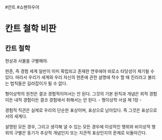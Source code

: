 #칸트 #쇼펜하우어

# 칸트 철학 비판

## 칸트 철학

현상과 사물을 구별해야.

현존, 즉 경험 세계 일반이 이미 확립되고 존재한 연후에야 비로소 타당성이 제기될 수 있다. 따라서 우리가 세계와 우리 자신의 현존에 관한 설명에 착수 할 때 진리라고 불리는 법칙들은 길라잡이가 될 수 없다.

형이상학의 원천은 결코 경험적이어서는 안 된다. 그것의 기본 원칙과 개념은 외적 경험이든 내적 경험이든 결코 경험에서 취해서는 안 된다. - 형이상학 서설 제 1장 -

경험적 직관은 실제로 우리의 단순한 표상이며, 표상으로 남아있다. 즉 그것은 표상으로서의 세계다.

설명된 모든 경우, 그리고 생각해 낼 수 있는 모든 경우에 이성적인 행위와 비이성적 행위의 구별은 동기가 추상적 개념인지 또는 지관적 표상인지의 문제로 되돌아간다.

